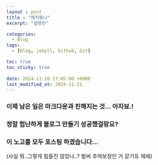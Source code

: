 ```yaml
---
layout : post
title : "해치웠나"
excerpt: "설명란"

categories:
  - Blog
tags:
  - [Blog, jekyll, Github, Git]

toc: true
toc_sticky: true
 
date: 2024-11-20 17:05:00 +0900
last_modified_at: 2024-11-21
---
```


### 이제 남은 일은 마크다운과 친해지는 것... 아자뵤.! 
### 정말 험난하게 블로그 만들기 성공했걸랑요?
### 이 노고를 모두 포스팅 하겠습니다... 
(사실 뭐..그렇게 힘들진 않았나..? 벌써 추억보정인 거 같기듀 헤헤)